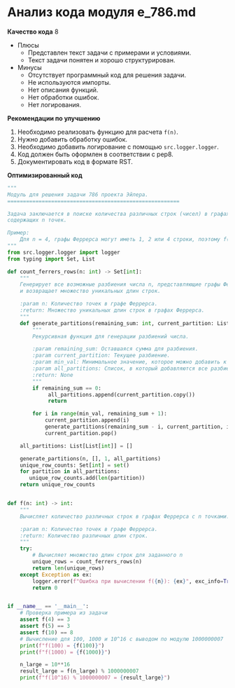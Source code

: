 # Анализ кода модуля e_786.md

**Качество кода**
8
- Плюсы
    - Представлен текст задачи с примерами и условиями.
    - Текст задачи понятен и хорошо структурирован.
- Минусы
    - Отсутствует программный код для решения задачи.
    - Не используются импорты.
    - Нет описания функций.
    - Нет обработки ошибок.
    - Нет логирования.

**Рекомендации по улучшению**
1. Необходимо реализовать функцию для расчета `f(n)`.
2. Нужно добавить обработку ошибок.
3. Необходимо добавить логирование с помощью `src.logger.logger`.
4. Код должен быть оформлен в соответствии с pep8.
5. Документировать код в формате RST.

**Оптимизированный код**
```python
"""
Модуль для решения задачи 786 проекта Эйлера.
=======================================================

Задача заключается в поиске количества различных строк (чисел) в графах Феррерса,
содержащих n точек.

Пример:
    Для n = 4, графы Феррерса могут иметь 1, 2 или 4 строки, поэтому f(4) = 3.
"""
from src.logger.logger import logger
from typing import Set, List

def count_ferrers_rows(n: int) -> Set[int]:
    """
    Генерирует все возможные разбиения числа n, представляющие графы Феррерса,
    и возвращает множество уникальных длин строк.

    :param n: Количество точек в графе Феррерса.
    :return: Множество уникальных длин строк в графах Феррерса.
    """
    def generate_partitions(remaining_sum: int, current_partition: List[int], min_val: int, all_partitions: List[List[int]]) -> None:
        """
        Рекурсивная функция для генерации разбиений числа.

        :param remaining_sum: Оставшаяся сумма для разбиения.
        :param current_partition: Текущее разбиение.
        :param min_val: Минимальное значение, которое можно добавить к разбиению.
        :param all_partitions: Список, в который добавляются все разбиения.
        :return: None
        """
        if remaining_sum == 0:
             all_partitions.append(current_partition.copy())
             return

        for i in range(min_val, remaining_sum + 1):
            current_partition.append(i)
            generate_partitions(remaining_sum - i, current_partition, i, all_partitions)
            current_partition.pop()

    all_partitions: List[List[int]] = []

    generate_partitions(n, [], 1, all_partitions)
    unique_row_counts: Set[int] = set()
    for partition in all_partitions:
       unique_row_counts.add(len(partition))
    return unique_row_counts


def f(n: int) -> int:
    """
    Вычисляет количество различных строк в графах Феррерса с n точками.

    :param n: Количество точек в графе Феррерса.
    :return: Количество различных длин строк.
    """
    try:
        # Вычисляет множество длин строк для заданного n
        unique_rows = count_ferrers_rows(n)
        return len(unique_rows)
    except Exception as ex:
        logger.error(f"Ошибка при вычислении f({n}): {ex}", exc_info=True)
        return 0


if __name__ == '__main__':
    # Проверка примера из задачи
    assert f(4) == 3
    assert f(5) == 3
    assert f(10) == 8
    # Вычисление для 100, 1000 и 10^16 с выводом по модулю 1000000007
    print(f"f(100) = {f(100)}")
    print(f"f(1000) = {f(1000)}")

    n_large = 10**16
    result_large = f(n_large) % 1000000007
    print(f"f(10^16) % 1000000007 = {result_large}")
```